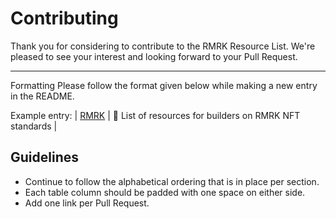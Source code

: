 # Contributing
Thank you for considering to contribute to the RMRK Resource List. We're pleased to see your interest and looking forward to your Pull Request.

----

Formatting
Please follow the format given below while making a new entry in the README.

Example entry:
|   [RMRK](https://github.com/rmrk-team/rmrk-resource-list)  |   📜 List of resources for builders on RMRK NFT standards  |

## Guidelines

- Continue to follow the alphabetical ordering that is in place per section.
- Each table column should be padded with one space on either side.
- Add one link per Pull Request.
